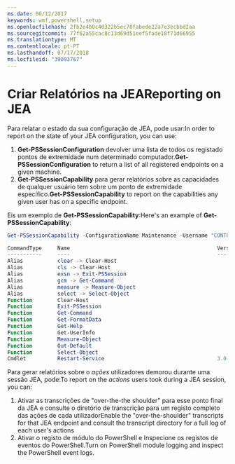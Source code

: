 ```yaml
---
ms.date: 06/12/2017
keywords: wmf,powershell,setup
ms.openlocfilehash: 2fb2e4b0c40322b5ec78fabede22a7e3ecbbd2aa
ms.sourcegitcommit: 77f62a55cac8c13d69d51eef5fade18f71d66955
ms.translationtype: MT
ms.contentlocale: pt-PT
ms.lasthandoff: 07/17/2018
ms.locfileid: "39093767"
---
```

# <a name="reporting-on-jea"></a><span data-ttu-id="e2780-102">Criar Relatórios na JEA</span><span class="sxs-lookup"><span data-stu-id="e2780-102">Reporting on JEA</span></span>

<span data-ttu-id="e2780-103">Para relatar o estado da sua configuração de JEA, pode usar:</span><span class="sxs-lookup"><span data-stu-id="e2780-103">In order to report on the state of your JEA configuration, you can use:</span></span>

1. <span data-ttu-id="e2780-104">**Get-PSSessionConfiguration** devolver uma lista de todos os registado pontos de extremidade num determinado computador.</span><span class="sxs-lookup"><span data-stu-id="e2780-104">**Get-PSSessionConfiguration** to return a list of all registered endpoints on a given machine.</span></span>
1. <span data-ttu-id="e2780-105">**Get-PSSessionCapability** para gerar relatórios sobre as capacidades de qualquer usuário tem sobre um ponto de extremidade específico.</span><span class="sxs-lookup"><span data-stu-id="e2780-105">**Get-PSSessionCapability** to report on the capabilities any given user has on a specific endpoint.</span></span>

<span data-ttu-id="e2780-106">Eis um exemplo de **Get-PSSessionCapability**:</span><span class="sxs-lookup"><span data-stu-id="e2780-106">Here's an example of **Get-PSSessionCapability**:</span></span>

```powershell
Get-PSSessionCapability -ConfigurationName Maintenance -Username "CONTOSO\JohnDoe"

CommandType     Name                                               Version    Source
-----------     ----                                               -------    ------
Alias           clear -> Clear-Host
Alias           cls -> Clear-Host
Alias           exsn -> Exit-PSSession
Alias           gcm -> Get-Command
Alias           measure -> Measure-Object
Alias           select -> Select-Object
Function        Clear-Host
Function        Exit-PSSession
Function        Get-Command
Function        Get-FormatData
Function        Get-Help
Function        Get-UserInfo
Function        Measure-Object
Function        Out-Default
Function        Select-Object
Cmdlet          Restart-Service                                    3.0.0.0 Microsof...
```

<span data-ttu-id="e2780-107">Para gerar relatórios sobre o _ações_ utilizadores demorou durante uma sessão JEA, pode:</span><span class="sxs-lookup"><span data-stu-id="e2780-107">To report on the _actions_ users took during a JEA session, you can:</span></span>
1. <span data-ttu-id="e2780-108">Ativar as transcrições de "over-the-the shoulder" para esse ponto final da JEA e consulte o diretório de transcrição para um registo completo das ações de cada utilizador</span><span class="sxs-lookup"><span data-stu-id="e2780-108">Enable the "over-the-shoulder" transcripts for that JEA endpoint and consult the transcript directory for a full log of each user's actions</span></span>
2. <span data-ttu-id="e2780-109">Ativar o registo de módulo do PowerShell e Inspecione os registos de eventos do PowerShell.</span><span class="sxs-lookup"><span data-stu-id="e2780-109">Turn on PowerShell module logging and inspect the PowerShell event logs.</span></span>

